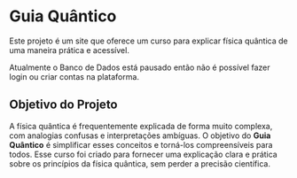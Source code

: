 # Guia Quântico

Este projeto é um site que oferece um curso para explicar física quântica de uma maneira prática e acessível.

Atualmente o Banco de Dados está pausado então não é possível fazer login ou criar contas na plataforma.

## Objetivo do Projeto

A física quântica é frequentemente explicada de forma muito complexa, com analogias confusas e interpretações ambíguas. O objetivo do **Guia Quântico** é simplificar esses conceitos e torná-los compreensíveis para todos. Esse curso foi criado para fornecer uma explicação clara e prática sobre os princípios da física quântica, sem perder a precisão científica.
